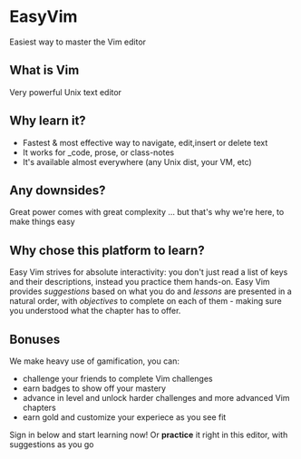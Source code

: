 # EasyVim
Easiest way to master the Vim editor

## What is Vim
Very powerful Unix text editor

## Why learn it?
 - Fastest & most effective way to navigate, edit,insert or delete text
 - It works for _code, prose, or class-notes
 - It's available almost everywhere (any Unix dist, your VM, etc)


## Any downsides?
Great power comes with great complexity
... but that's why we're here, to make things easy


## Why chose this platform to learn?
Easy Vim strives for absolute interactivity:
you don't just read a list of keys and their descriptions, instead you practice them hands-on.
Easy Vim provides *suggestions* based on what you do and *lessons* are presented in a natural order,
with *objectives* to complete on each of them - making sure you understood what the chapter has to offer.


## Bonuses
We make heavy use of gamification, you can:
 - challenge your friends to complete Vim challenges
 - earn badges to show off your mastery
 - advance in level and unlock harder challenges and more advanced Vim chapters
 - earn gold and customize your experiece as you see fit


Sign in below and start learning now!
Or **practice** it right in this editor, with suggestions as you go
